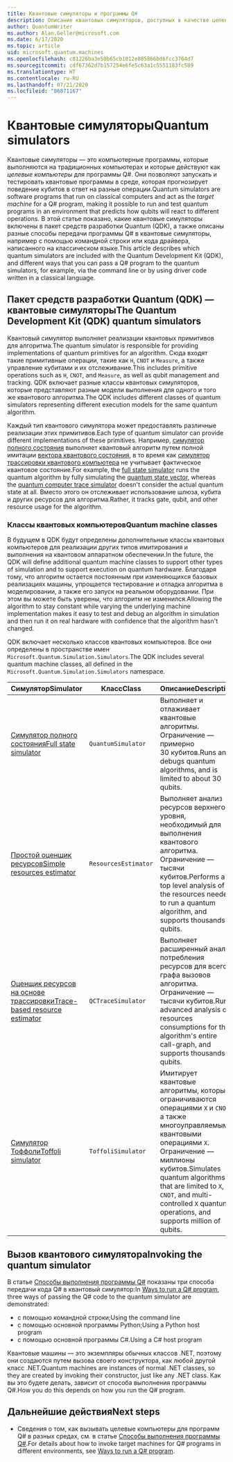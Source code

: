 ```yaml
---
title: Квантовые симуляторы и программы Q#
description: Описание квантовых симуляторов, доступных в качестве целевых компьютеров для программ Q#.
author: QuantumWriter
ms.author: Alan.Geller@microsoft.com
ms.date: 6/17/2020
ms.topic: article
uid: microsoft.quantum.machines
ms.openlocfilehash: c81226ba3e50b65cb1012e885866bd6fcc3764d7
ms.sourcegitcommit: cdf67362d7b157254e6fe5c63a1c5551183fc589
ms.translationtype: HT
ms.contentlocale: ru-RU
ms.lasthandoff: 07/21/2020
ms.locfileid: "86871167"
---
```

# <a name="quantum-simulators"></a><span data-ttu-id="0bbeb-103">Квантовые симуляторы</span><span class="sxs-lookup"><span data-stu-id="0bbeb-103">Quantum simulators</span></span>

<span data-ttu-id="0bbeb-104">Квантовые симуляторы — это компьютерные программы, которые выполняются на традиционных компьютерах и которые действуют как *целевые компьютеры* для программы Q#. Они позволяют запускать и тестировать квантовые программы в среде, которая прогнозирует поведение кубитов в ответ на разные операции.</span><span class="sxs-lookup"><span data-stu-id="0bbeb-104">Quantum simulators are software programs that run on classical computers and act as the *target machine* for a Q# program, making it possible to run and test quantum programs in an environment that predicts how qubits will react to different operations.</span></span> <span data-ttu-id="0bbeb-105">В этой статье показано, какие квантовые симуляторы включены в пакет средств разработки Quantum (QDK), а также описаны разные способы передачи программы Q# в квантовые симуляторы, например с помощью командной строки или кода драйвера, написанного на классическом языке.</span><span class="sxs-lookup"><span data-stu-id="0bbeb-105">This article describes which quantum simulators are included with the Quantum Development Kit (QDK), and different ways that you can pass a Q# program to the quantum simulators, for example, via the command line or by using driver code written in a classical language.</span></span>  



## <a name="the-quantum-development-kit-qdk-quantum-simulators"></a><span data-ttu-id="0bbeb-106">Пакет средств разработки Quantum (QDK) — квантовые симуляторы</span><span class="sxs-lookup"><span data-stu-id="0bbeb-106">The Quantum Development Kit (QDK) quantum simulators</span></span>

<span data-ttu-id="0bbeb-107">Квантовый симулятор выполняет реализации квантовых примитивов для алгоритма.</span><span class="sxs-lookup"><span data-stu-id="0bbeb-107">The quantum simulator is responsible for providing implementations of quantum primitives for an algorithm.</span></span> <span data-ttu-id="0bbeb-108">Сюда входят такие примитивные операции, такие как `H`, `CNOT` и `Measure`, а также управление кубитами и их отслеживание.</span><span class="sxs-lookup"><span data-stu-id="0bbeb-108">This includes primitive operations such as `H`, `CNOT`, and `Measure`, as well as qubit management and tracking.</span></span> <span data-ttu-id="0bbeb-109">QDK включает разные классы квантовых симуляторов, которые представляют разные модели выполнения для одного и того же квантового алгоритма.</span><span class="sxs-lookup"><span data-stu-id="0bbeb-109">The QDK includes different classes of quantum simulators representing different execution models for the same quantum algorithm.</span></span> 


<span data-ttu-id="0bbeb-110">Каждый тип квантового симулятора может предоставлять различные реализации этих примитивов.</span><span class="sxs-lookup"><span data-stu-id="0bbeb-110">Each type of quantum simulator can provide different implementations of these primitives.</span></span> <span data-ttu-id="0bbeb-111">Например, [симулятор полного состояния](xref:microsoft.quantum.machines.full-state-simulator) выполняет квантовый алгоритм путем полной имитации [вектора квантового состояния](xref:microsoft.quantum.glossary#quantum-state), в то время как [симулятор трассировки квантового компьютера](xref:microsoft.quantum.machines.qc-trace-simulator.intro) не учитывает фактическое квантовое состояние.</span><span class="sxs-lookup"><span data-stu-id="0bbeb-111">For example, the [full state simulator](xref:microsoft.quantum.machines.full-state-simulator) runs the quantum algorithm by fully simulating the [quantum state vector](xref:microsoft.quantum.glossary#quantum-state), whereas the [quantum computer trace simulator](xref:microsoft.quantum.machines.qc-trace-simulator.intro) doesn't consider the actual quantum state at all.</span></span> <span data-ttu-id="0bbeb-112">Вместо этого он отслеживает использование шлюза, кубита и других ресурсов для алгоритма.</span><span class="sxs-lookup"><span data-stu-id="0bbeb-112">Rather, it tracks gate, qubit, and other resource usage for the algorithm.</span></span>

### <a name="quantum-machine-classes"></a><span data-ttu-id="0bbeb-113">Классы квантовых компьютеров</span><span class="sxs-lookup"><span data-stu-id="0bbeb-113">Quantum machine classes</span></span>

<span data-ttu-id="0bbeb-114">В будущем в QDK будут определены дополнительные классы квантовых компьютеров для реализации других типов имитирования и выполнения на квантовом аппаратном обеспечении.</span><span class="sxs-lookup"><span data-stu-id="0bbeb-114">In the future, the QDK will define additional quantum machine classes to support other types of simulation and to support execution on quantum hardware.</span></span> <span data-ttu-id="0bbeb-115">Благодаря тому, что алгоритм остается постоянным при изменяющихся базовых реализациях машины, упрощается тестирование и отладка алгоритма в моделировании, а также его запуск на реальном оборудовании. При этом вы можете быть уверены, что алгоритм не изменился.</span><span class="sxs-lookup"><span data-stu-id="0bbeb-115">Allowing the algorithm to stay constant while varying the underlying machine implementation makes it easy to test and debug an algorithm in simulation and then run it on real hardware with confidence that the algorithm hasn't changed.</span></span>

<span data-ttu-id="0bbeb-116">QDK включает несколько классов квантовых компьютеров. Все они определены в пространстве имен `Microsoft.Quantum.Simulation.Simulators`.</span><span class="sxs-lookup"><span data-stu-id="0bbeb-116">The QDK includes several quantum machine classes, all defined in the `Microsoft.Quantum.Simulation.Simulators` namespace.</span></span>

|<span data-ttu-id="0bbeb-117">Симулятор</span><span class="sxs-lookup"><span data-stu-id="0bbeb-117">Simulator</span></span> |<span data-ttu-id="0bbeb-118">Класс</span><span class="sxs-lookup"><span data-stu-id="0bbeb-118">Class</span></span>|<span data-ttu-id="0bbeb-119">Описание</span><span class="sxs-lookup"><span data-stu-id="0bbeb-119">Description</span></span>|
|-----|------|---|
|[<span data-ttu-id="0bbeb-120">Симулятор полного состояния</span><span class="sxs-lookup"><span data-stu-id="0bbeb-120">Full state simulator</span></span>](xref:microsoft.quantum.machines.full-state-simulator)| `QuantumSimulator` | <span data-ttu-id="0bbeb-121">Выполняет и отлаживает квантовые алгоритмы. Ограничение — примерно 30 кубитов.</span><span class="sxs-lookup"><span data-stu-id="0bbeb-121">Runs and debugs quantum algorithms, and is limited to about 30 qubits.</span></span> |
|[<span data-ttu-id="0bbeb-122">Простой оценщик ресурсов</span><span class="sxs-lookup"><span data-stu-id="0bbeb-122">Simple resources estimator</span></span>](xref:microsoft.quantum.machines.resources-estimator)| `ResourcesEstimator` | <span data-ttu-id="0bbeb-123">Выполняет анализ ресурсов верхнего уровня, необходимый для выполнения квантового алгоритма. Ограничение — тысячи кубитов.</span><span class="sxs-lookup"><span data-stu-id="0bbeb-123">Performs a top level analysis of the resources needed to run a quantum algorithm, and supports thousands of qubits.</span></span>|
|[<span data-ttu-id="0bbeb-124">Оценщик ресурсов на основе трассировки</span><span class="sxs-lookup"><span data-stu-id="0bbeb-124">Trace-based resource estimator</span></span>](xref:microsoft.quantum.machines.qc-trace-simulator.intro)|  `QCTraceSimulator` |<span data-ttu-id="0bbeb-125">Выполняет расширенный анализ потребления ресурсов для всего графа вызовов алгоритма. Ограничение — тысячи кубитов.</span><span class="sxs-lookup"><span data-stu-id="0bbeb-125">Runs advanced analysis of resources consumptions for the algorithm's entire call-graph, and supports thousands of qubits.</span></span>|
|[<span data-ttu-id="0bbeb-126">Симулятор Тоффоли</span><span class="sxs-lookup"><span data-stu-id="0bbeb-126">Toffoli simulator</span></span>](xref:microsoft.quantum.machines.toffoli-simulator)| `ToffoliSimulator` |<span data-ttu-id="0bbeb-127">Имитирует квантовые алгоритмы, которые ограничиваются операциями `X` и `CNOT`, а также многоуправляемыми квантовыми операциями `X`. Ограничение — миллионы кубитов.</span><span class="sxs-lookup"><span data-stu-id="0bbeb-127">Simulates quantum algorithms that are limited to `X`, `CNOT`, and multi-controlled `X` quantum operations, and supports million of qubits.</span></span> |

## <a name="invoking-the-quantum-simulator"></a><span data-ttu-id="0bbeb-128">Вызов квантового симулятора</span><span class="sxs-lookup"><span data-stu-id="0bbeb-128">Invoking the quantum simulator</span></span>

<span data-ttu-id="0bbeb-129">В статье [Способы выполнения программы Q#](xref:microsoft.quantum.guide.host-programs) показаны три способа передачи кода Q# в квантовый симулятор:</span><span class="sxs-lookup"><span data-stu-id="0bbeb-129">In [Ways to run a Q# program](xref:microsoft.quantum.guide.host-programs), three ways of passing the Q# code to the quantum simulator are demonstrated:</span></span> 

* <span data-ttu-id="0bbeb-130">с помощью командной строки;</span><span class="sxs-lookup"><span data-stu-id="0bbeb-130">Using the command line</span></span>
* <span data-ttu-id="0bbeb-131">с помощью основной программы Python;</span><span class="sxs-lookup"><span data-stu-id="0bbeb-131">Using a Python host program</span></span>
* <span data-ttu-id="0bbeb-132">с помощью основной программы C#.</span><span class="sxs-lookup"><span data-stu-id="0bbeb-132">Using a C# host program</span></span>

<span data-ttu-id="0bbeb-133">Квантовые машины — это экземпляры обычных классов .NET, поэтому они создаются путем вызова своего конструктора, как любой другой класс .NET.</span><span class="sxs-lookup"><span data-stu-id="0bbeb-133">Quantum machines are instances of normal .NET classes, so they are created by invoking their constructor, just like any .NET class.</span></span> <span data-ttu-id="0bbeb-134">Как вы это будете делать, зависит от способа выполнения программы Q#.</span><span class="sxs-lookup"><span data-stu-id="0bbeb-134">How you do this depends on how you run the Q# program.</span></span>

## <a name="next-steps"></a><span data-ttu-id="0bbeb-135">Дальнейшие действия</span><span class="sxs-lookup"><span data-stu-id="0bbeb-135">Next steps</span></span>

* <span data-ttu-id="0bbeb-136">Сведения о том, как вызывать целевые компьютеры для программ Q# в разных средах, см. в статье [Способы выполнения программы Q#](xref:microsoft.quantum.guide.host-programs).</span><span class="sxs-lookup"><span data-stu-id="0bbeb-136">For details about how to invoke target machines for Q# programs in different environments, see [Ways to run a Q# program](xref:microsoft.quantum.guide.host-programs).</span></span>
